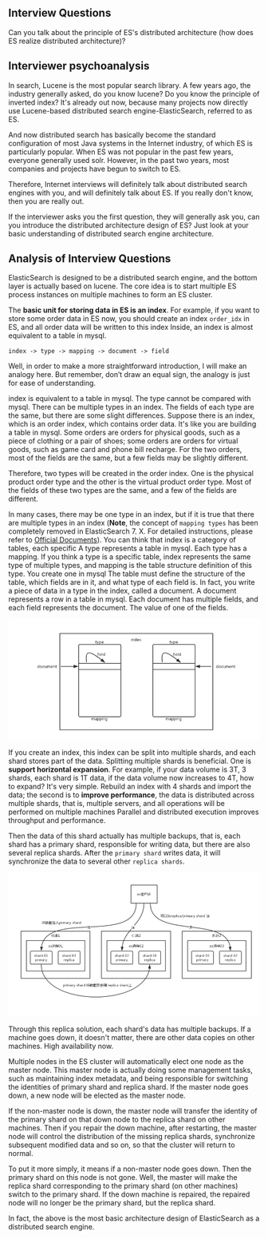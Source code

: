 ## Interview Questions

Can you talk about the principle of ES's distributed architecture (how does ES realize distributed architecture)?

## Interviewer psychoanalysis

In search, Lucene is the most popular search library. A few years ago, the industry generally asked, do you know lucene? Do you know the principle of inverted index? It's already out now, because many projects now directly use Lucene-based distributed search engine-ElasticSearch, referred to as ES.

And now distributed search has basically become the standard configuration of most Java systems in the Internet industry, of which ES is particularly popular. When ES was not popular in the past few years, everyone generally used solr. However, in the past two years, most companies and projects have begun to switch to ES.

Therefore, Internet interviews will definitely talk about distributed search engines with you, and will definitely talk about ES. If you really don't know, then you are really out.

If the interviewer asks you the first question, they will generally ask you, can you introduce the distributed architecture design of ES? Just look at your basic understanding of distributed search engine architecture.

## Analysis of Interview Questions

ElasticSearch is designed to be a distributed search engine, and the bottom layer is actually based on lucene. The core idea is to start multiple ES process instances on multiple machines to form an ES cluster.

The **basic unit for storing data in ES is an index**. For example, if you want to store some order data in ES now, you should create an index `order_idx` in ES, and all order data will be written to this index Inside, an index is almost equivalent to a table in mysql.

```
index -> type -> mapping -> document -> field
```

Well, in order to make a more straightforward introduction, I will make an analogy here. But remember, don’t draw an equal sign, the analogy is just for ease of understanding.

index is equivalent to a table in mysql. The type cannot be compared with mysql. There can be multiple types in an index. The fields of each type are the same, but there are some slight differences. Suppose there is an index, which is an order index, which contains order data. It's like you are building a table in mysql. Some orders are orders for physical goods, such as a piece of clothing or a pair of shoes; some orders are orders for virtual goods, such as game card and phone bill recharge. For the two orders, most of the fields are the same, but a few fields may be slightly different.

Therefore, two types will be created in the order index. One is the physical product order type and the other is the virtual product order type. Most of the fields of these two types are the same, and a few of the fields are different.

In many cases, there may be one type in an index, but if it is true that there are multiple types in an index (**Note**, the concept of `mapping types` has been completely removed in ElasticSearch 7. X. For detailed instructions, please refer to [Official Documents](https://github.com/elastic/elasticsearch/blob/6.5/docs/reference/mapping/removal_of_types.asciidoc)). You can think that index is a category of tables, each specific A type represents a table in mysql. Each type has a mapping. If you think a type is a specific table, index represents the same type of multiple types, and mapping is the table structure definition of this type. You create one in mysql The table must define the structure of the table, which fields are in it, and what type of each field is. In fact, you write a piece of data in a type in the index, called a document. A document represents a row in a table in mysql. Each document has multiple fields, and each field represents the document. The value of one of the fields.

![es-index-type-mapping-document-field](./images/es-index-type-mapping-document-field.png)

If you create an index, this index can be split into multiple shards, and each shard stores part of the data. Splitting multiple shards is beneficial. One is **support horizontal expansion**. For example, if your data volume is 3T, 3 shards, each shard is 1T data, if the data volume now increases to 4T, how to expand? It's very simple. Rebuild an index with 4 shards and import the data; the second is to **improve performance**, the data is distributed across multiple shards, that is, multiple servers, and all operations will be performed on multiple machines Parallel and distributed execution improves throughput and performance.

Then the data of this shard actually has multiple backups, that is, each shard has a primary shard, responsible for writing data, but there are also several replica shards. After the `primary shard` writes data, it will synchronize the data to several other `replica shards`.

![es-cluster](./images/es-cluster.png)

Through this replica solution, each shard's data has multiple backups. If a machine goes down, it doesn't matter, there are other data copies on other machines. High availability now.

Multiple nodes in the ES cluster will automatically elect one node as the master node. This master node is actually doing some management tasks, such as maintaining index metadata, and being responsible for switching the identities of primary shard and replica shard. If the master node goes down, a new node will be elected as the master node.

If the non-master node is down, the master node will transfer the identity of the primary shard on that down node to the replica shard on other machines. Then if you repair the down machine, after restarting, the master node will control the distribution of the missing replica shards, synchronize subsequent modified data and so on, so that the cluster will return to normal.

To put it more simply, it means if a non-master node goes down. Then the primary shard on this node is not gone. Well, the master will make the replica shard corresponding to the primary shard (on other machines) switch to the primary shard. If the down machine is repaired, the repaired node will no longer be the primary shard, but the replica shard.

In fact, the above is the most basic architecture design of ElasticSearch as a distributed search engine.